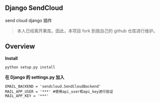 ## Django SendCloud
send cloud django 插件

> 本人已经离开果库。因此，本项目 fork 到我自己的 github 仓库进行维护。


## Overview

**Install** 

```.bash
python setup.py install
```

**在 Django 的 settings.py 加入** 

```.python
EMAIL_BACKEND = 'sendcloud.SendCloudBackend'
MAIL_APP_USER = '***' #使用api_user和api_key进行验证    
MAIL_APP_KEY = '***'
```



